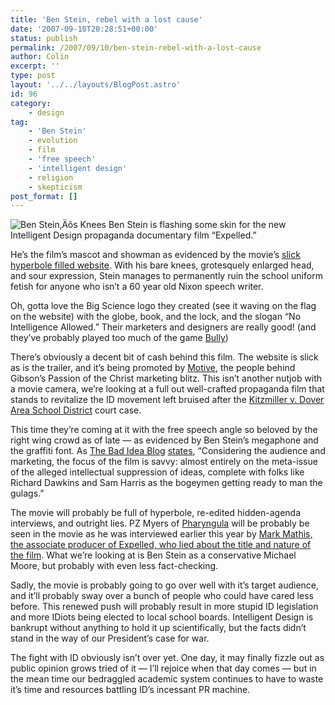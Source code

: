 ```yaml
---
title: 'Ben Stein, rebel with a lost cause'
date: '2007-09-10T20:28:51+00:00'
status: publish
permalink: /2007/09/10/ben-stein-rebel-with-a-lost-cause
author: Colin
excerpt: ''
type: post
layout: '../../layouts/BlogPost.astro'
id: 96
category:
    - design
tag:
    - 'Ben Stein'
    - evolution
    - film
    - 'free speech'
    - 'intelligent design'
    - religion
    - skepticism
post_format: []
---
```

![Ben Stein‚Äôs Knees](/uploads/2007/09/bsknees.jpg) Ben Stein is flashing some skin for the new Intelligent Design propaganda documentary film “Expelled.”

He’s the film’s mascot and showman as evidenced by the movie’s [slick hyperbole filled website](https://www.expelledthemovie.com/home.php). With his bare knees, grotesquely enlarged head, and sour expression, Stein manages to permanently ruin the school uniform fetish for anyone who isn’t a 60 year old Nixon speech writer.

Oh, gotta love the Big Science logo they created (see it waving on the flag on the website) with the globe, book, and the lock, and the slogan “No Intelligence Allowed.” Their marketers and designers are really good! (and they’ve probably played too much of the game [Bully](https://www.rockstargames.com/bully/home/))

There’s obviously a decent bit of cash behind this film. The website is slick as is the trailer, and it’s being promoted by [Motive](https://www.moviemarketing.biz/aboutmotive.html), the people behind Gibson’s Passion of the Christ marketing blitz. This isn’t another nutjob with a movie camera, we’re looking at a full out well-crafted propaganda film that stands to revitalize the ID movement left bruised after the [Kitzmiller v. Dover Area School District](https://en.wikipedia.org/wiki/Kitzmiller_v._Dover_Area_School_District) court case.

This time they’re coming at it with the free speech angle so beloved by the right wing crowd as of late — as evidenced by Ben Stein’s megaphone and the graffiti font. As [The Bad Idea Blog](https://badidea.wordpress.com) [states](https://badidea.wordpress.com/2007/08/22/ben-stein-in-hot-pants-for-intelligent-design/ "Ben Stein in Hot-Pants for Intelligent Design"), “Considering the audience and marketing, the focus of the film is savvy: almost entirely on the meta-issue of the alleged intellectual suppression of ideas, complete with folks like Richard Dawkins and Sam Harris as the bogeymen getting ready to man the gulags.”

The movie will probably be full of hyperbole, re-edited hidden-agenda interviews, and outright lies. PZ Myers of [Pharyngula](https://scienceblogs.com/pharyngula) will be probably be seen in the movie as he was interviewed earlier this year by [Mark Mathis, the associate producer of Expelled, who lied about the title and nature of the film](https://scienceblogs.com/pharyngula/2007/08/im_gonna_be_a_movie_star.php). What we’re looking at is Ben Stein as a conservative Michael Moore, but probably with even less fact-checking.

Sadly, the movie is probably going to go over well with it’s target audience, and it’ll probably sway over a bunch of people who could have cared less before. This renewed push will probably result in more stupid ID legislation and more IDiots being elected to local school boards. Intelligent Design is bankrupt without anything to hold it up scientifically, but the facts didn’t stand in the way of our President’s case for war.

The fight with ID obviously isn’t over yet. One day, it may finally fizzle out as public opinion grows tried of it — I’ll rejoice when that day comes — but in the mean time our bedraggled academic system continues to have to waste it’s time and resources battling ID’s incessant PR machine.